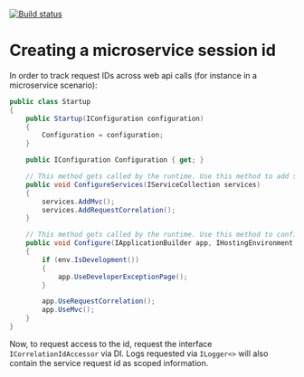 [![Build status](https://ci.appveyor.com/api/projects/status/2tbyw33lchgke9sm/branch/master?svg=true)](https://ci.appveyor.com/project/twsouthwick/servicerequestidtracker/branch/master)

# Creating a microservice session id

In order to track request IDs across web api calls (for instance in a microservice scenario):

```csharp
public class Startup
{
    public Startup(IConfiguration configuration)
    {
        Configuration = configuration;
    }

    public IConfiguration Configuration { get; }

    // This method gets called by the runtime. Use this method to add services to the container.
    public void ConfigureServices(IServiceCollection services)
    {
        services.AddMvc();
        services.AddRequestCorrelation();
    }

    // This method gets called by the runtime. Use this method to configure the HTTP request pipeline.
    public void Configure(IApplicationBuilder app, IHostingEnvironment env)
    {
        if (env.IsDevelopment())
        {
            app.UseDeveloperExceptionPage();
        }

        app.UseRequestCorrelation();
        app.UseMvc();
    }
}
```

Now, to request access to the id, request the interface `ICorrelationIdAccessor` via DI. Logs requested via `ILogger<>` will also contain the service request id as scoped information.